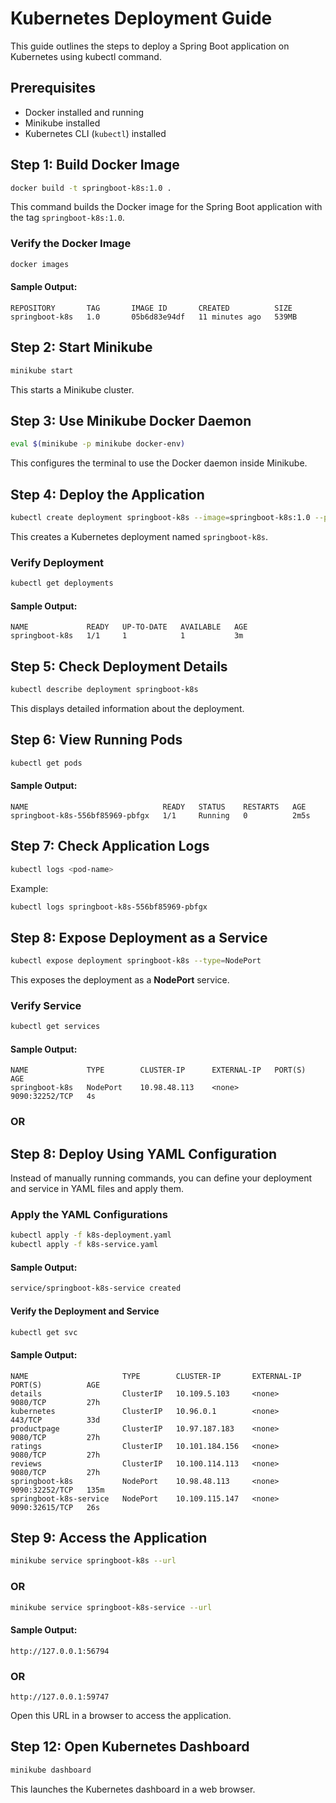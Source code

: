 # Kubernetes Deployment Guide

This guide outlines the steps to deploy a Spring Boot application on Kubernetes using kubectl command.

## Prerequisites
- Docker installed and running
- Minikube installed
- Kubernetes CLI (`kubectl`) installed

## Step 1: Build Docker Image
```sh
docker build -t springboot-k8s:1.0 .
```
This command builds the Docker image for the Spring Boot application with the tag `springboot-k8s:1.0`.

### Verify the Docker Image
```sh
docker images
```
#### Sample Output:
```
REPOSITORY       TAG       IMAGE ID       CREATED          SIZE
springboot-k8s   1.0       05b6d83e94df   11 minutes ago   539MB
```

## Step 2: Start Minikube
```sh
minikube start
```
This starts a Minikube cluster.

## Step 3: Use Minikube Docker Daemon
```sh
eval $(minikube -p minikube docker-env)
```
This configures the terminal to use the Docker daemon inside Minikube.

## Step 4: Deploy the Application
```sh
kubectl create deployment springboot-k8s --image=springboot-k8s:1.0 --port=9090
```
This creates a Kubernetes deployment named `springboot-k8s`.

### Verify Deployment
```sh
kubectl get deployments
```
#### Sample Output:
```
NAME             READY   UP-TO-DATE   AVAILABLE   AGE
springboot-k8s   1/1     1            1           3m
```

## Step 5: Check Deployment Details
```sh
kubectl describe deployment springboot-k8s
```
This displays detailed information about the deployment.

## Step 6: View Running Pods
```sh
kubectl get pods
```
#### Sample Output:
```
NAME                              READY   STATUS    RESTARTS   AGE
springboot-k8s-556bf85969-pbfgx   1/1     Running   0          2m5s
```

## Step 7: Check Application Logs
```sh
kubectl logs <pod-name>
```
Example:
```sh
kubectl logs springboot-k8s-556bf85969-pbfgx
```

## Step 8: Expose Deployment as a Service
```sh
kubectl expose deployment springboot-k8s --type=NodePort
```
This exposes the deployment as a **NodePort** service.

### Verify Service
```sh
kubectl get services
```
#### Sample Output:
```
NAME             TYPE        CLUSTER-IP      EXTERNAL-IP   PORT(S)          AGE
springboot-k8s   NodePort    10.98.48.113    <none>        9090:32252/TCP   4s
```

### OR

## Step 8: Deploy Using YAML Configuration 
Instead of manually running commands, you can define your deployment and service in YAML files and apply them.

### Apply the YAML Configurations
```sh
kubectl apply -f k8s-deployment.yaml
kubectl apply -f k8s-service.yaml
```
#### Sample Output:
```sh
service/springboot-k8s-service created
```

#### Verify the Deployment and Service
```sh
kubectl get svc
```
#### Sample Output:
```
NAME                     TYPE        CLUSTER-IP       EXTERNAL-IP   PORT(S)          AGE
details                  ClusterIP   10.109.5.103     <none>        9080/TCP         27h
kubernetes               ClusterIP   10.96.0.1        <none>        443/TCP          33d
productpage              ClusterIP   10.97.187.183    <none>        9080/TCP         27h
ratings                  ClusterIP   10.101.184.156   <none>        9080/TCP         27h
reviews                  ClusterIP   10.100.114.113   <none>        9080/TCP         27h
springboot-k8s           NodePort    10.98.48.113     <none>        9090:32252/TCP   135m
springboot-k8s-service   NodePort    10.109.115.147   <none>        9090:32615/TCP   26s
```

## Step 9: Access the Application
```sh
minikube service springboot-k8s --url
```

### OR

```sh
minikube service springboot-k8s-service --url
```
#### Sample Output:
```
http://127.0.0.1:56794
```

### OR

```
http://127.0.0.1:59747
```
Open this URL in a browser to access the application.

## Step 12: Open Kubernetes Dashboard
```sh
minikube dashboard
```
This launches the Kubernetes dashboard in a web browser.